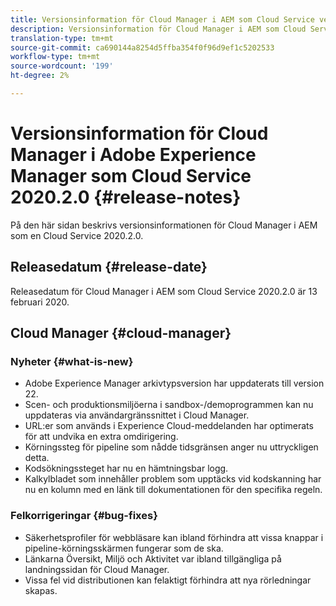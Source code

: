 ```yaml
---
title: Versionsinformation för Cloud Manager i AEM som Cloud Service version 2020.2.0
description: Versionsinformation för Cloud Manager i AEM som Cloud Service version 2020.2.0
translation-type: tm+mt
source-git-commit: ca690144a8254d5ffba354f0f96d9ef1c5202533
workflow-type: tm+mt
source-wordcount: '199'
ht-degree: 2%

---
```



# Versionsinformation för Cloud Manager i Adobe Experience Manager som Cloud Service 2020.2.0 {#release-notes}

På den här sidan beskrivs versionsinformationen för Cloud Manager i AEM som en Cloud Service 2020.2.0.

## Releasedatum {#release-date}

Releasedatum för Cloud Manager i AEM som Cloud Service 2020.2.0 är 13 februari 2020.

## Cloud Manager {#cloud-manager}

### Nyheter {#what-is-new}

* Adobe Experience Manager arkivtypsversion har uppdaterats till version 22.
* Scen- och produktionsmiljöerna i sandbox-/demoprogrammen kan nu uppdateras via användargränssnittet i Cloud Manager.
* URL:er som används i Experience Cloud-meddelanden har optimerats för att undvika en extra omdirigering.
* Körningssteg för pipeline som nådde tidsgränsen anger nu uttryckligen detta.
* Kodsökningssteget har nu en hämtningsbar logg.
* Kalkylbladet som innehåller problem som upptäcks vid kodskanning har nu en kolumn med en länk till dokumentationen för den specifika regeln.

### Felkorrigeringar {#bug-fixes}

* Säkerhetsprofiler för webbläsare kan ibland förhindra att vissa knappar i pipeline-körningsskärmen fungerar som de ska.
* Länkarna Översikt, Miljö och Aktivitet var ibland tillgängliga på landningssidan för Cloud Manager.
* Vissa fel vid distributionen kan felaktigt förhindra att nya rörledningar skapas.

